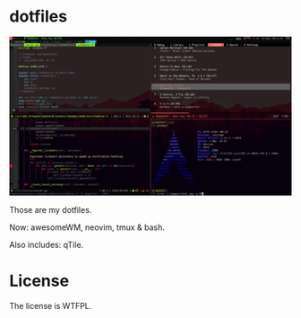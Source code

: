 # dotfiles

![Screenshot](./.images/sshot.jpg?2)

Those are my dotfiles.

Now: awesomeWM, neovim, tmux & bash.

Also includes: qTile.

# License

The license is WTFPL.

